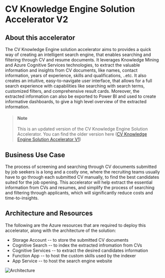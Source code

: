 # CV Knowledge Engine Solution Accelerator V2

## About this accelerator
The CV Knowledge Engine solution accelerator aims to provides a quick way of creating an intelligent search engine, that enables searching and filtering through CV and resume documents. It leverages Knowledge Mining and Azure Cognitive Services technologies, to extract the valuable information and insights from CV documents, like names, contact information, years of experience, skills and qualifications, ..etc. It also creates an intuitive, easy-to-navigate user interface, that allows for a full search experience with capabilities like searching with search terms, customized filters, and comprehensive result cards. Moreover, the extracted information can also be exported to Power BI and used to create informative dashboards, to give a high level overview of the extracted information. 

> #### Note
> 
> This is an updated version of the CV Knowledge Engine Solution Accelerator.
> You can find the older version here ([CV Knowledge Engine Solution Accelerator V1](https://github.com/AhmedAlmu/cv-knowledge-engine-accelerator))

## Business Use Case 
The process of screening and searching through CV documents submitted by job seekers is a long and a costly one, where the recruiting teams usually have to go through each submitted CV manually, to find the best candidates suited for the job opening. This accelerator will help extract the essential information from CVs and resumes, and simplify the process of searching and filtering through applicants, which will significantly reduce costs and time-to-insights. 

## Architecture and Resources
The following are the Azure resources that are required to deploy this accelerator, along with the architecture of the solution: 
- Storage Account -- to store the submitted CV documents 
- Cognitive Search -- to index the extracted infromation from CVs
- Cognitive Services -- to extract the desired candidates information 
- Function App -- to host the custom skills used by the indexer
- App Service -- to host the search engine website 

![Architecture](![image](https://user-images.githubusercontent.com/88718044/147383469-bce1ecb2-1e90-4bf2-b780-e49ad62aa186.png))

